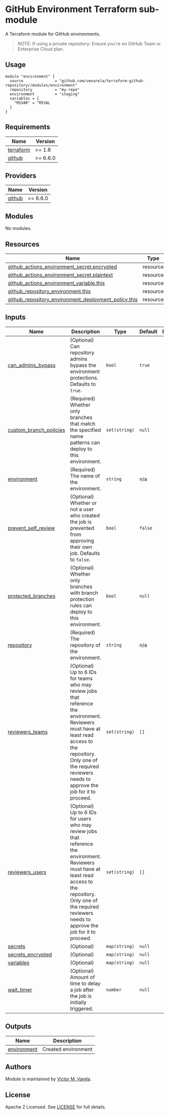# GitHub Environment Terraform sub-module

A Terraform module for GitHub environments.

> *NOTE*: If using a private repository: Ensure you're on GitHub Team or Enterprise Cloud plan.

## Usage

```hcl
module "environment" {
  source              = "github.com/vmvarela/terraform-github-repository//modules/environment"
  repository          = "my-repo"
  environment         = "staging"
  variables = {
    "MIVAR" = "MIVAL
  }
}
```

<!-- BEGIN_TF_DOCS -->
## Requirements

| Name | Version |
|------|---------|
| <a name="requirement_terraform"></a> [terraform](#requirement\_terraform) | >= 1.6 |
| <a name="requirement_github"></a> [github](#requirement\_github) | >= 6.6.0 |

## Providers

| Name | Version |
|------|---------|
| <a name="provider_github"></a> [github](#provider\_github) | >= 6.6.0 |

## Modules

No modules.

## Resources

| Name | Type |
|------|------|
| [github_actions_environment_secret.encrypted](https://registry.terraform.io/providers/integrations/github/latest/docs/resources/actions_environment_secret) | resource |
| [github_actions_environment_secret.plaintext](https://registry.terraform.io/providers/integrations/github/latest/docs/resources/actions_environment_secret) | resource |
| [github_actions_environment_variable.this](https://registry.terraform.io/providers/integrations/github/latest/docs/resources/actions_environment_variable) | resource |
| [github_repository_environment.this](https://registry.terraform.io/providers/integrations/github/latest/docs/resources/repository_environment) | resource |
| [github_repository_environment_deployment_policy.this](https://registry.terraform.io/providers/integrations/github/latest/docs/resources/repository_environment_deployment_policy) | resource |

## Inputs

| Name | Description | Type | Default | Required |
|------|-------------|------|---------|:--------:|
| <a name="input_can_admins_bypass"></a> [can\_admins\_bypass](#input\_can\_admins\_bypass) | (Optional) Can repository admins bypass the environment protections. Defaults to `true`. | `bool` | `true` | no |
| <a name="input_custom_branch_policies"></a> [custom\_branch\_policies](#input\_custom\_branch\_policies) | (Required) Whether only branches that match the specified name patterns can deploy to this environment. | `set(string)` | `null` | no |
| <a name="input_environment"></a> [environment](#input\_environment) | (Required) The name of the environment. | `string` | n/a | yes |
| <a name="input_prevent_self_review"></a> [prevent\_self\_review](#input\_prevent\_self\_review) | (Optional) Whether or not a user who created the job is prevented from approving their own job. Defaults to `false`. | `bool` | `false` | no |
| <a name="input_protected_branches"></a> [protected\_branches](#input\_protected\_branches) | (Optional) Whether only branches with branch protection rules can deploy to this environment. | `bool` | `null` | no |
| <a name="input_repository"></a> [repository](#input\_repository) | (Required) The repository of the environment. | `string` | n/a | yes |
| <a name="input_reviewers_teams"></a> [reviewers\_teams](#input\_reviewers\_teams) | (Optional) Up to 6 IDs for teams who may review jobs that reference the environment. Reviewers must have at least read access to the repository. Only one of the required reviewers needs to approve the job for it to proceed. | `set(string)` | `[]` | no |
| <a name="input_reviewers_users"></a> [reviewers\_users](#input\_reviewers\_users) | (Optional) Up to 6 IDs for users who may review jobs that reference the environment. Reviewers must have at least read access to the repository. Only one of the required reviewers needs to approve the job for it to proceed. | `set(string)` | `[]` | no |
| <a name="input_secrets"></a> [secrets](#input\_secrets) | (Optional) | `map(string)` | `null` | no |
| <a name="input_secrets_encrypted"></a> [secrets\_encrypted](#input\_secrets\_encrypted) | (Optional) | `map(string)` | `null` | no |
| <a name="input_variables"></a> [variables](#input\_variables) | (Optional) | `map(string)` | `null` | no |
| <a name="input_wait_timer"></a> [wait\_timer](#input\_wait\_timer) | (Optional) Amount of time to delay a job after the job is initially triggered. | `number` | `null` | no |

## Outputs

| Name | Description |
|------|-------------|
| <a name="output_environment"></a> [environment](#output\_environment) | Created environment |
<!-- END_TF_DOCS -->

## Authors

Module is maintained by [Victor M. Varela](https://github.com/vmvarela).

## License

Apache 2 Licensed. See [LICENSE](https://github.com/vmvarela/terraform-github-repository/tree/master/LICENSE) for full details.
